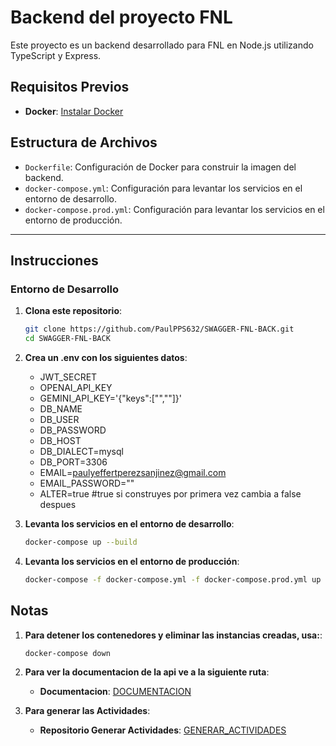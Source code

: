 # Backend del proyecto FNL

Este proyecto es un backend desarrollado para FNL en Node.js utilizando TypeScript y Express.

## Requisitos Previos

- **Docker**: [Instalar Docker](https://docs.docker.com/get-docker/)

## Estructura de Archivos

- `Dockerfile`: Configuración de Docker para construir la imagen del backend.
- `docker-compose.yml`: Configuración para levantar los servicios en el entorno de desarrollo.
- `docker-compose.prod.yml`: Configuración para levantar los servicios en el entorno de producción.

---

## Instrucciones

### Entorno de Desarrollo

1. **Clona este repositorio**:

   ```bash
   git clone https://github.com/PaulPPS632/SWAGGER-FNL-BACK.git
   cd SWAGGER-FNL-BACK

2. **Crea un .env con los siguientes datos**:

    - JWT_SECRET
    - OPENAI_API_KEY
    - GEMINI_API_KEY='{"keys":["",""]}'
    - DB_NAME
    - DB_USER
    - DB_PASSWORD
    - DB_HOST
    - DB_DIALECT=mysql
    - DB_PORT=3306
    - EMAIL=paulyeffertperezsanjinez@gmail.com
    - EMAIL_PASSWORD=""
    - ALTER=true #true si construyes por primera vez cambia a false despues

3. **Levanta los servicios en el entorno de desarrollo**:

   ```bash
   docker-compose up --build

4. **Levanta los servicios en el entorno de producción**:

   ```bash
   docker-compose -f docker-compose.yml -f docker-compose.prod.yml up --build -d

## Notas

1. **Para detener los contenedores y eliminar las instancias creadas, usa:**:

    ```bash
    docker-compose down

2. **Para ver la documentacion de la api ve a la siguiente ruta**:

    - **Documentacion**: [DOCUMENTACION](http://localhost:3000/documentation)

3. **Para generar las Actividades**:

    - **Repositorio Generar Actividades**: [GENERAR_ACTIVIDADES](https://github.com/PaulPPS632/combinatoria-tags)
      
